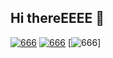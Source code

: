 ## Hi thereEEEE 👋


[![666](https://github-readme-stats.vercel.app/api?username=NerostavKuznetsov&show_icons=true&theme=merko&include_all_commits=true&count_private=true)](https://github.com/NerostavKuznetsov/github-readme-stats)
[![666](https://github-readme-stats.vercel.app/api/top-langs/?username=NerostavKuznetsov&layout=compact&theme=merko&width=400&count_private=true)](https://github.com/NerostavKuznetsov/github-readme-stats) 
[![666](https://github-readme-stats.vercel.app/api/top-langs/?username=NerostavKuznetsov&layout=pie%show_icons=true&theme=merko)] 













